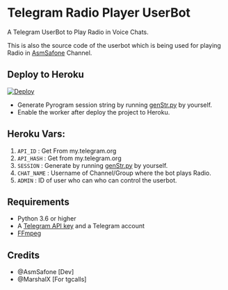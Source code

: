 # Telegram Radio Player UserBot

A Telegram UserBot to Play Radio in Voice Chats.

This is also the source code of the userbot which is being used for playing
Radio in [AsmSafone](https://t.me/AsmSafone) Channel.


## Deploy to Heroku

[![Deploy](https://www.herokucdn.com/deploy/button.svg)](https://heroku.com/deploy?template=https://github.com/AsmSafone/RadioPlayer)

- Generate Pyrogram session string by running [genStr.py](genStr.py) by yourself.
- Enable the worker after deploy the project to Heroku.


## Heroku Vars:

1. `API_ID` : Get From my.telegram.org
2. `API_HASH` : Get from my.telegram.org
3. `SESSION` : Generate by running [genStr.py](genStr.py) by yourself.
5. `CHAT_NAME` : Username of Channel/Group where the bot plays Radio.
7. `ADMIN` : ID of user who can who can control the userbot.


## Requirements

- Python 3.6 or higher
- A
  [Telegram API key](https://docs.pyrogram.org/intro/quickstart#enjoy-the-api)
  and a Telegram account
- [FFmpeg](https://www.ffmpeg.org/)

## Credits

- @AsmSafone [Dev]
- @MarshalX [For tgcalls]
